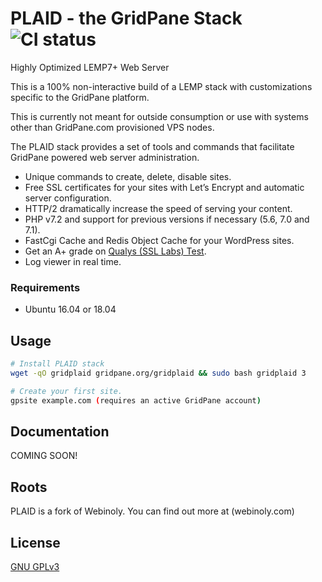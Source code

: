 # PLAID - the GridPane Stack ![CI status](https://img.shields.io/badge/build-passing-brightgreen.svg)

Highly Optimized LEMP7+ Web Server 

This is a 100% non-interactive build of a LEMP stack with customizations specific to the GridPane platform. 

This is currently not meant for outside consumption or use with systems other than GridPane.com provisioned VPS nodes. 

The PLAID stack provides a set of tools and commands that facilitate GridPane powered web server administration.
- Unique commands to create, delete, disable sites.
- Free SSL certificates for your sites with Let’s Encrypt and automatic server configuration.
- HTTP/2 dramatically increase the speed of serving your content.
- PHP v7.2 and support for previous versions if necessary (5.6, 7.0 and 7.1).
- FastCgi Cache and Redis Object Cache for your WordPress sites.
- Get an A+ grade on [Qualys (SSL Labs) Test](https://www.ssllabs.com/ssltest/).
- Log viewer in real time.

### Requirements
* Ubuntu 16.04 or 18.04

## Usage

```bash
# Install PLAID stack
wget -qO gridplaid gridpane.org/gridplaid && sudo bash gridplaid 3 

# Create your first site.
gpsite example.com (requires an active GridPane account)
```

## Documentation
COMING SOON!

## Roots
PLAID is a fork of Webinoly. You can find out more at (webinoly.com)

## License
[GNU GPLv3](https://choosealicense.com/licenses/gpl-3.0/)
